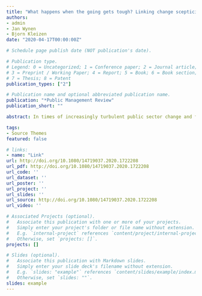 ```yaml
---
title: "What happens when the going gets tough? Linking change scepticism, organizational identification, and turnover intentions"
authors:
- admin
- Jan Wynen
- Bjorn Kleizen
date: "2020-04-17T00:00:00Z"

# Schedule page publish date (NOT publication's date).

# Publication type.
# Legend: 0 = Uncategorized; 1 = Conference paper; 2 = Journal article;
# 3 = Preprint / Working Paper; 4 = Report; 5 = Book; 6 = Book section;
# 7 = Thesis; 8 = Patent
publication_types: ["2"]

# Publication name and optional abbreviated publication name.
publication: "*Public Management Review"
publication_short: ""

abstract: In times of increasingly turbulent public sector change and frequent career shifts, the relationship between attitudes towards workplace change, organizational identification and turnover intent are highly relevant, but poorly understood. Using data from the Australian Public Service’s (APS) employee survey, this article examines the psychological mechanisms that lead employees to consider leaving their own organization, and the APS as a whole. The combined effect of sceptically perceived workplace change and strong organizational identification leads to an increase in turnover intentions at the organizational level, which testifies to the potentially destructive effect of workplace changes.

tags:
- Source Themes
featured: false

# links:
- name: "Link"
url: http://doi.org/10.1080/14719037.2020.1722208
url_pdf: http://doi.org/10.1080/14719037.2020.1722208
url_code: ''
url_dataset: ''
url_poster: ''
url_project: ''
url_slides: ''
url_source: http://doi.org/10.1080/14719037.2020.1722208
url_video: ''

# Associated Projects (optional).
#   Associate this publication with one or more of your projects.
#   Simply enter your project's folder or file name without extension.
#   E.g. `internal-project` references `content/project/internal-project/index.md`.
#   Otherwise, set `projects: []`.
projects: []

# Slides (optional).
#   Associate this publication with Markdown slides.
#   Simply enter your slide deck's filename without extension.
#   E.g. `slides: "example"` references `content/slides/example/index.md`.
#   Otherwise, set `slides: ""`.
slides: example
---
```



